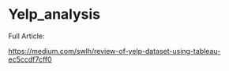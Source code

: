 # Yelp_analysis


Full Article:

https://medium.com/swlh/review-of-yelp-dataset-using-tableau-ec5ccdf7cff0
